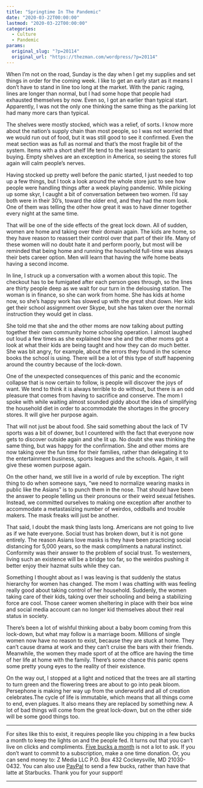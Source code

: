 ```yaml
---
title: "Springtime In The Pandemic"
date: "2020-03-22T00:00:00"
lastmod: "2020-03-22T00:00:00"
categories:
  - Culture
  - Pandemic
params:
  original_slug: "?p=20114"
  original_url: "https://thezman.com/wordpress/?p=20114"
---
```


When I’m not on the road, Sunday is the day when I get my supplies and
set things in order for the coming week. I like to get an early start as
it means I don’t have to stand in line too long at the market. With the
panic raging, lines are longer than normal, but I had some hope that
people had exhausted themselves by now. Even so, I got an earlier than
typical start. Apparently, I was not the only one thinking the same
thing as the parking lot had many more cars than typical.

The shelves were mostly stocked, which was a relief, of sorts. I know
more about the nation’s supply chain than most people, so I was not
worried that we would run out of food, but it was still good to see it
confirmed. Even the meat section was as full as normal and that’s the
most fragile bit of the system. Items with a short shelf life tend to
the least resistant to panic buying. Empty shelves are an exception in
America, so seeing the stores full again will calm people’s nerves.

Having stocked up pretty well before the panic started, I just needed to
top up a few things, but I took a look around the whole store just to
see how people were handling things after a week playing pandemic. While
picking up some skyr, I caught a bit of conversation between two women.
I’d say both were in their 30’s, toward the older end, and they had the
mom look. One of them was telling the other how great it was to have
dinner together every night at the same time.

That will be one of the side effects of the great lock down. All of
sudden, women are home and taking over their domain again. The kids are
home, so they have reason to reassert their control over that part of
their life. Many of these women will no doubt hate it and perform
poorly, but most will be reminded that being home and running the
household full-time was always their bets career option. Men will learn
that having the wife home beats having a second income.

In line, I struck up a conversation with a women about this topic. The
checkout has to be fumigated after each person goes through, so the
lines are thirty people deep as we wait for our turn in the delousing
station. The woman is in finance, so she can work from home. She has
kids at home now, so she’s happy work has slowed up with the great shut
down. Her kids get their school assignment over Skype, but she has taken
over the normal instruction they would get in class.

She told me that she and the other moms are now talking about putting
together their own community home schooling operation. I almost laughed
out loud a few times as she explained how she and the other moms got a
look at what their kids are being taught and how they can do much
better. She was bit angry, for example, about the errors they found in
the science books the school is using. There will be a lot of this type
of stuff happening around the country because of the lock-down.

One of the unexpected consequences of this panic and the economic
collapse that is now certain to follow, is people will discover the joys
of want. We tend to think it is always terrible to do without, but there
is an odd pleasure that comes from having to sacrifice and conserve. The
mom I spoke with while waiting almost sounded giddy about the idea of
simplifying the household diet in order to accommodate the shortages in
the grocery stores. It will give her purpose again.

That will not just be about food. She said something about the lack of
TV sports was a bit of downer, but I countered with the fact that
everyone now gets to discover outside again and she lit up. No doubt she
was thinking the same thing, but was happy for the confirmation. She and
other moms are now taking over the fun time for their families, rather
than delegating it to the entertainment business, sports leagues and the
schools. Again, it will give these women purpose again.

On the other hand, we still live in a world of rule by exception. The
right thing to do when someone says, “we need to normalize wearing masks
in public like the Asians” is to punch them in the nose. That should
have been the answer to people telling us their pronouns or their weird
sexual fetishes. Instead, we committed ourselves to making one exception
after another to accommodate a metastasizing number of weirdos, oddballs
and trouble makers. The mask freaks will just be another.

That said, I doubt the mask thing lasts long. Americans are not going to
live as if we hate everyone. Social trust has broken down, but it is not
gone entirely. The reason Asians love masks is they have been practicing
social distancing for 5,000 years, so the mask compliments a natural
instinct. Conformity was their answer to the problem of social trust. To
westerners, living such an existence will be a bridge too far, so the
weirdos pushing it better enjoy their hazmat suits while they can.

Something I thought about as I was leaving is that suddenly the status
hierarchy for women has changed. The mom I was chatting with was feeling
really good about taking control of her household. Suddenly, the women
taking care of their kids, taking over their schooling and being a
stabilizing force are cool. Those career women sheltering in place with
their box wine and social media account can no longer kid themselves
about their real status in society.

There’s been a lot of wishful thinking about a baby boom coming from
this lock-down, but what may follow is a marriage boom. Millions of
single women now have no reason to exist, because they are stuck at
home. They can’t cause drama at work and they can’t cruise the bars with
their friends. Meanwhile, the women they made sport of at the office are
having the time of her life at home with the family. There’s some chance
this panic opens some pretty young eyes to the reality of their
existence.

On the way out, I stopped at a light and noticed that the trees are all
starting to turn green and the flowering trees are about to go into peak
bloom. Persephone is making her way up from the underworld and all of
creation celebrates.The cycle of life is immutable, which means that all
things come to end, even plagues. It also means they are replaced by
something new. A lot of bad things will come from the great lock-down,
but on the other side will be some good things too.

------------------------------------------------------------------------

For sites like this to exist, it requires people like you chipping in a
few bucks a month to keep the lights on and the people fed. It turns out
that you can’t live on clicks and compliments.
<a href="https://www.subscribestar.com/the-z-blog"
rel="noopener noreferrer" target="_blank">Five bucks a month</a> is not
a lot to ask. If you don’t want to commit to a subscription, make a one
time donation. Or, you can send money to: Z Media LLC P.O. Box 432
Cockeysville, MD 21030-0432. You can also use <a
href="https://www.paypal.com/cgi-bin/webscr?cmd=_s-xclick&amp;hosted_button_id=UDAS2Q8JYA6CN&amp;source=url"
rel="noopener noreferrer" target="_blank">PayPal</a> to send a few
bucks, rather than have that latte at Starbucks. Thank you for your
support!

------------------------------------------------------------------------
